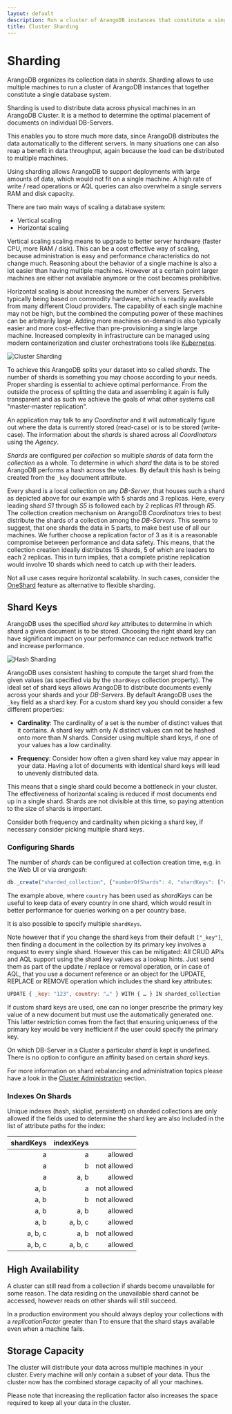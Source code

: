 ```yaml
---
layout: default
description: Run a cluster of ArangoDB instances that constitute a single database system.
title: Cluster Sharding
---
```

Sharding
========

ArangoDB organizes its collection data in _shards_. Sharding allows to use
multiple machines to run a cluster of ArangoDB instances that together
constitute a single database system.

Sharding is used to distribute data across physical machines in an ArangoDB
Cluster. It is a method to determine the optimal placement of documents on
individual DB-Servers.

This enables you to store much more data, since ArangoDB distributes the data
automatically to the different servers. In many situations one can also reap a
benefit in data throughput, again because the load can be distributed to
multiple machines.

Using sharding allows ArangoDB to support deployments with large amounts of
data, which would not fit on a single machine. A high rate of write / read
operations or AQL queries can also overwhelm a single servers RAM and disk
capacity.

There are two main ways of scaling a database system:
- Vertical scaling
- Horizontal scaling

Vertical scaling scaling means to upgrade to better server hardware (faster
CPU, more RAM / disk). This can be a cost effective way of scaling, because
administration is easy and performance characteristics do not change much.
Reasoning about the behavior of a single machine is also a lot easier than
having multiple machines. However at a certain point larger machines are either
not available anymore or the cost becomes prohibitive.

Horizontal scaling is about increasing the number of servers. Servers typically
being based on commodity hardware, which is readily available from many
different Cloud providers. The capability of each single machine may not be
high, but the combined the computing power of these machines can be arbitrarily
large. Adding more machines on-demand is also typically easier and more
cost-effective than pre-provisioning a single large machine. Increased
complexity in infrastructure can be managed using modern containerization and
cluster orchestrations tools like [Kubernetes](deployment-kubernetes.html).

![Cluster Sharding](images/cluster_sharding.jpg)

To achieve this ArangoDB splits your dataset into so called _shards_. The number
of shards is something you may choose according to your needs. Proper sharding
is essential to achieve optimal performance. From the outside the process of
splitting the data and assembling it again is fully transparent and as such we
achieve the goals of what other systems call "master-master replication".

An application may talk to any _Coordinator_  and it will automatically figure
out where the data is currently stored (read-case) or is to be stored
(write-case). The information about the _shards_ is shared across all
_Coordinators_ using the _Agency_.

_Shards_ are configured per _collection_ so multiple _shards_ of data form the
_collection_ as a whole. To determine in which _shard_ the data is to be stored
ArangoDB performs a hash across the values. By default this hash is being
created from the `_key` document attribute.

Every shard is a local collection on any _DB-Server_, that houses such a shard
as depicted above for our example with 5 shards and 3 replicas. Here, every
leading shard _S1_ through _S5_ is followed each by 2 replicas _R1_ through _R5_.
The collection creation mechanism on ArangoDB _Coordinators_ tries to best
distribute the shards of a collection among the _DB-Servers_. This seems to
suggest, that one shards the data in 5 parts, to make best use of all our
machines. We further choose a replication factor of 3 as it is a reasonable
compromise between performance and data safety. This means, that the collection
creation ideally distributes 15 shards, 5 of which are leaders to each 2
replicas. This in turn implies, that a complete pristine replication would
involve 10 shards which need to catch up with their leaders.

Not all use cases require horizontal scalability. In such cases, consider the
[OneShard](architecture-deployment-modes-cluster-architecture.html#oneshard)
feature as alternative to flexible sharding.

Shard Keys
----------

ArangoDB uses the specified _shard key_ attributes to determine in which shard
a given document is to be stored. Choosing the right shard key can have
significant impact on your performance can reduce network traffic and increase
performance.

![Hash Sharding](images/cluster_sharding_hash.jpg)

ArangoDB uses consistent hashing to compute the target shard from the given
values (as specified via by the `shardKeys` collection property). The ideal set
of shard keys allows ArangoDB to distribute documents evenly across your shards
and your _DB-Servers_. By default ArangoDB uses the `_key` field as a shard key.
For a custom shard key you should consider a few different properties:

- **Cardinality**: The cardinality of a set is the number of distinct values
  that it contains. A shard key with only _N_ distinct values can not be hashed
  onto more than _N_ shards. Consider using multiple shard keys, if one of your
  values has a low cardinality.

- **Frequency**: Consider how often a given shard key value may appear in
  your data. Having a lot of documents with identical shard keys will lead
  to unevenly distributed data. 

This means that a single shard could become a bottleneck in your cluster.
The effectiveness of horizontal scaling is reduced if most documents end up in
a single shard. Shards are not divisible at this time, so paying attention to
the size of shards is important.

Consider both frequency and cardinality when picking a shard key, if necessary
consider picking multiple shard keys.

### Configuring Shards

The number of _shards_ can be configured at collection creation time, e.g. in
the Web UI or via _arangosh_:

```js
db._create("sharded_collection", {"numberOfShards": 4, "shardKeys": ["country"]});
```

The example above, where `country` has been used as _shardKeys_ can be useful
to keep data of every country in one shard, which would result in better
performance for queries working on a per country base.

It is also possible to specify multiple `shardKeys`.

Note however that if you change the shard keys from their default `["_key"]`,
then finding a document in the collection by its primary key involves a request
to every single shard. However this can be mitigated: All CRUD APIs and AQL
support using the shard key values as a lookup hints. Just send them as part
of the update / replace or removal operation, or in case of AQL, that
you use a document reference or an object for the UPDATE, REPLACE or REMOVE
operation which includes the shard key attributes:

```js
UPDATE { _key: "123", country: "…" } WITH { … } IN sharded_collection
```

If custom shard keys are used, one can no longer prescribe the primary key value of
a new document but must use the automatically generated one. This latter
restriction comes from the fact that ensuring uniqueness of the primary key
would be very inefficient if the user could specify the primary key.

On which DB-Server in a Cluster a particular _shard_ is kept is undefined.
There is no option to configure an affinity based on certain _shard_ keys.

For more information on shard rebalancing and administration topics please have
a look in the [Cluster Administration](administration-cluster.html) section.

### Indexes On Shards

Unique indexes (hash, skiplist, persistent) on sharded collections are only
allowed if the fields used to determine the shard key are also included in the
list of attribute paths for the index:

| shardKeys | indexKeys |             |
|----------:|----------:|------------:|
| a         | a         |     allowed |
| a         | b         | not allowed |
| a         | a, b      |     allowed |
| a, b      | a         | not allowed |
| a, b      | b         | not allowed |
| a, b      | a, b      |     allowed |
| a, b      | a, b, c   |     allowed |
| a, b, c   | a, b      | not allowed |
| a, b, c   | a, b, c   |     allowed |

High Availability
-----------------

A cluster can still read from a collection if shards become unavailable for
some reason. The data residing on the unavailable shard cannot be accessed,
however reads on other shards will still succeed.

In a production environment you should always deploy your collections with a
*replicationFactor* greater than *1* to ensure that the shard stays available
even when a machine fails.

Storage Capacity
----------------

The cluster will distribute your data across multiple machines in your cluster.
Every machine will only contain a subset of your data. Thus the cluster now has
the combined storage capacity of all your machines.

Please note that increasing the replication factor also increases the space
required to keep all your data in the cluster.
